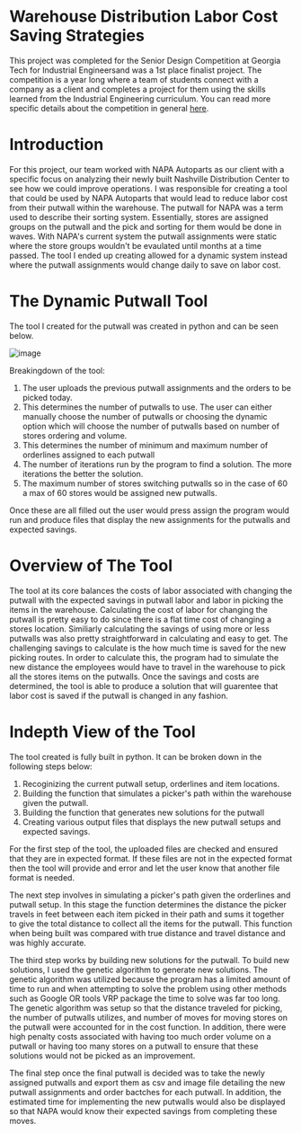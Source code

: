 # Warehouse Distribution Labor Cost Saving Strategies
This project was completed for the Senior Design Competition at Georgia Tech for Industrial Engineersand was a 1st place finalist project. The competition is a year long where a team of students connect with a company as a client and completes a project for them using the skills learned from the Industrial Engineering curriculum. You can read more specific details about the competition in general [here](https://www.isye.gatech.edu/academics/bachelors/current-students/senior-design).

# Introduction
For this project, our team worked with NAPA Autoparts as our client with a specific focus on analyzing their newly built Nashville Distribution Center to see how we could improve operations. I was responsible for creating a tool that could be used by NAPA Autoparts that would lead to reduce labor cost from their putwall within the warehouse. The putwall for NAPA was a term used to describe their sorting system. Essentially, stores are assigned groups on the putwall and the pick and sorting for them would be done in waves. With NAPA's current system the putwall assignments were static where the store groups wouldn't be evaulated until months at a time passed. The tool I ended up creating allowed for a dynamic system instead where the putwall assignments would change daily to save on labor cost.

# The Dynamic Putwall Tool
The tool I created for the putwall was created in python and can be seen below.

![image](https://user-images.githubusercontent.com/42851869/148291358-415ebeba-0b6f-4160-94a8-07a77799edd6.png)

Breakingdown of the tool:
1. The user uploads the previous putwall assignments and the orders to be picked today.
2. This determines the number of putwalls to use. The user can either manually choose the number of putwalls or choosing the dynamic option which will choose the number of putwalls based on number of stores ordering and volume.
3. This determines the number of minimum and maximum number of orderlines assigned to each putwall
4. The number of iterations run by the program to find a solution. The more iterations the better the solution.
5. The maximum number of stores switching putwalls so in the case of 60 a max of 60 stores would be assigned new putwalls.

Once these are all filled out the user would press assign the program would run and produce files that display the new assignments for the putwalls and expected savings.

# Overview of The Tool
The tool at its core balances the costs of labor associated with changing the putwall with the expected savings in putwall labor and labor in picking the items in the warehouse. Calculating the cost of labor for changing the putwall is pretty easy to do since there is a flat time cost of changing a stores location. Similiarly calculating the savings of using more or less putwalls was also pretty straightforward in calculating and easy to get. The challenging savings to calculate is the how much time is saved for the new picking routes. In order to calculate this, the program had to simulate the new distance the employees would have to travel in the warehouse to pick all the stores items on the putwalls. Once the savings and costs are determined, the tool is able to produce a solution that will guarentee that labor cost is saved if the putwall is changed in any fashion.

# Indepth View of the Tool
The tool created is fully built in python. It can be broken down in the following steps below:
1. Recoginizing the current putwall setup, orderlines and item locations.
2. Building the function that simulates a picker's path within the warehouse given the putwall.
3. Building the function that generates new solutions for the putwall
4. Creating various output files that displays the new putwall setups and expected savings.

For the first step of the tool, the uploaded files are checked and ensured that they are in expected format. If these files are not in the expected format then the tool will provide and error and let the user know that another file format is needed.

The next step involves in simulating a picker's path given the orderlines and putwall setup. In this stage the function determines the distance the picker travels in feet between each item picked in their path and sums it together to give the total distance to collect all the items for the putwall. This function when being built was compared with true distance and travel distance and was highly accurate.

The third step works by building new solutions for the putwall. To build new solutions, I used the genetic algorithm to generate new solutions. The genetic algorithm was utilized because the program has a limited amount of time to run and when attempting to solve the problem using other methods such as Google OR tools VRP package the time to solve was far too long. The genetic algorithm was setup so that the distance traveled for picking, the number of putwalls utilizes, and number of moves for moving stores on the putwall were accounted for in the cost function. In addition, there were high penalty costs associated with having too much order volume on a putwall or having too many stores on a putwall to ensure that these solutions would not be picked as an improvement.

The final step once the final putwall is decided was to take the newly assigned putwalls and export them as csv and image file detailing the new putwall assignments and order bactches for each putwall. In addition, the estimated time for implementing the new putwalls would also be displayed so that NAPA would know their expected savings from completing these moves.



